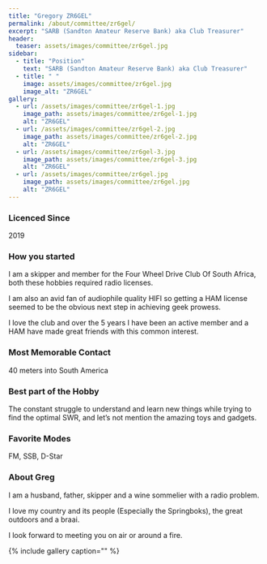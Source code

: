 ```yaml
---
title: "Gregory ZR6GEL"
permalink: /about/committee/zr6gel/
excerpt: "SARB (Sandton Amateur Reserve Bank) aka Club Treasurer"
header:
  teaser: assets/images/committee/zr6gel.jpg
sidebar:
  - title: "Position"
    text: "SARB (Sandton Amateur Reserve Bank) aka Club Treasurer"
  - title: " "
    image: assets/images/committee/zr6gel.jpg
    image_alt: "ZR6GEL"
gallery:
  - url: /assets/images/committee/zr6gel-1.jpg
    image_path: assets/images/committee/zr6gel-1.jpg
    alt: "ZR6GEL"
  - url: /assets/images/committee/zr6gel-2.jpg
    image_path: assets/images/committee/zr6gel-2.jpg
    alt: "ZR6GEL"        
  - url: /assets/images/committee/zr6gel-3.jpg
    image_path: assets/images/committee/zr6gel-3.jpg
    alt: "ZR6GEL"
  - url: /assets/images/committee/zr6gel.jpg
    image_path: assets/images/committee/zr6gel.jpg
    alt: "ZR6GEL"
---
```


### Licenced Since
2019

### How you started
I am a skipper and member for the Four Wheel Drive Club Of South Africa, both these hobbies required radio licenses. 

I am also an avid fan of audiophile quality HIFI so getting a HAM license seemed to be the obvious next step in achieving geek prowess. 

I love the club and over the 5 years I have been an active member and a HAM have made great friends with this common interest.

### Most Memorable Contact
40 meters into South America

### Best part of the Hobby
The constant struggle to understand and learn new things while trying to find the optimal SWR, and let’s not mention the amazing toys and gadgets.

### Favorite Modes
FM, SSB, D-Star

### About Greg 
I am a husband, father, skipper and a wine sommelier with a radio problem. 

I love my country and its people (Especially the Springboks), the great outdoors and a braai. 

I look forward to meeting you on air or around a fire.


{% include gallery caption="" %}

